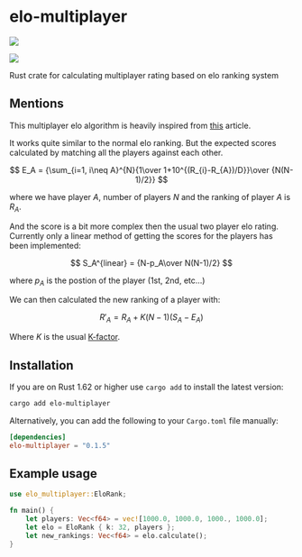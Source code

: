 # elo-multiplayer

[![](https://img.shields.io/crates/v/elo-multiplayer)](https://crates.io/crates/elo-multiplayer)

[![](https://img.shields.io/crates/d/elo-multiplayer)](https://crates.io/crates/elo-multiplayer)

Rust crate for calculating multiplayer rating based on elo ranking system

## Mentions

This multiplayer elo algorithm is heavily inspired from [this](https://towardsdatascience.com/developing-a-generalized-elo-rating-system-for-multiplayer-games-b9b495e87802) article.

It works quite similar to the normal elo ranking.
But the expected scores calculated by matching all the players against each other.

$$
E_A = {\sum_{i=1, i\neq A}^{N}{1\over 1+10^{(R_{i}-R_{A})/D}}\over {N(N-1)/2}}
$$

<!-- E_A = {\sum_{1<i<N, i\neq A}{1\over 1+10^{(R_{i}-R_{A})/D}}\over {N(N-1)/2}} -->

where we have player $A$, number of players $N$ and the ranking of player $A$ is $R_A$.

And the score is a bit more complex then the usual two player elo rating.
Currently only a linear method of getting the scores for the players has been implemented:

$$
S_A^{linear} = {N-p_A\over N(N-1)/2}
$$

where $p_A$ is the postion of the player (1st, 2nd, etc...)

We can then calculated the new ranking of a player with:

$$
R'_{A} = R_{A} + K(N-1)(S_{A}-E_{A})
$$

Where $K$ is the usual [K-factor](https://en.wikipedia.org/wiki/Elo_rating_system#Most_accurate_K-factor).

## Installation

If you are on Rust 1.62 or higher use `cargo add` to install the latest version:

```sh
cargo add elo-multiplayer
```

Alternatively, you can add the following to your `Cargo.toml` file manually:

```toml
[dependencies]
elo-multiplayer = "0.1.5"
```

## Example usage

```rust
use elo_multiplayer::EloRank;

fn main() {
    let players: Vec<f64> = vec![1000.0, 1000.0, 1000., 1000.0];
    let elo = EloRank { k: 32, players };
    let new_rankings: Vec<f64> = elo.calculate();
}

```
